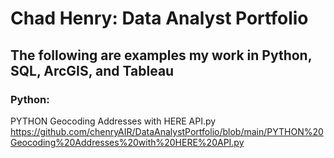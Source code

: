 # Chad Henry: Data Analyst Portfolio
## The following are examples my work in Python, SQL, ArcGIS, and Tableau

### Python:
PYTHON Geocoding Addresses with HERE API.py
https://github.com/chenryAIR/DataAnalystPortfolio/blob/main/PYTHON%20Geocoding%20Addresses%20with%20HERE%20API.py  
